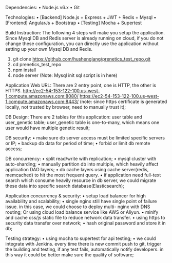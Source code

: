 Dependencies:
• Node.js v6.x • Git

Technologies:
• [Backend] Node.js + Express + JWT + Redis + Mysql • [Frontend] AngularJs + Bootstrap
• [Testing] Mocha + Supertest

Build Instruction:
The following 4 steps will make you setup the application. Since Mysql DB and Redis server is already running on cloud, if you do not change these configuration, you can directly use the application without setting up your own Mysql DB and Redis.
1. git clone https://github.com/hushenglang/prenetics_test_repo.git
2. cd prenetics_test_repo
3. npm install
4. node server
(Note: Mysql init sql script is in here)

Application Web URL:
There are 2 entry point, one is HTTP, the other is HTTPS. http://ec2-54-153-122-100.us-west-1.compute.amazonaws.com:8080/ https://ec2-54-153-122-100.us-west-1.compute.amazonaws.com:8443/
(note: since https certificate is generated locally, not trusted by browser, need to manually trust it);

DB Design:
There are 2 tables for this application: user table and user_genetic table;
user_genetic table is one-to-many, which means one user would have multiple genetic result;

DB security:
• make sure db server access must be limited specific servers or IP; • backup db data for period of time;
• forbid or limit db remote access;

DB concurrency:
• split read/write with replication;
• mysql cluster with auto-sharding;
• manually partition db into multiple, which heavily affect application DAO layers;
• db cache layers using cache server(redis, memcached) to hit the most frequent query.
• if application need full-text search which consume heavily resource in db server, we could
migrate these data into specific search database(Elasticsearch);

Application concurrency & security:
• setup load balancer for high availability and scalability;
• single nginx still have single point of failure issue. in this case, we could choose to deploy multi-
nginx with DNS routing; Or using cloud load balance service like AWS or Aliyun. • minify and cache css/js static file to reduce network data transfer.
• using https to security data transfer over network;
• hash original password and store it in db;

Testing strategy:
• using mocha to supertest for api testing;
• we could integrate with Jenkins. every time there is new commit push to git, trigger the building
and testing, if any test fails, automatically notify developers. in this way it could be better make sure the quality of software;
